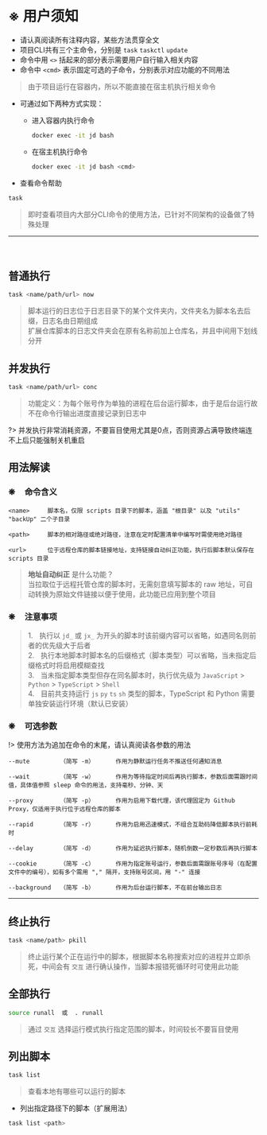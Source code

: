 # ※ 用户须知
- 请认真阅读所有注释内容，某些方法贯穿全文
- 项目CLI共有三个主命令，分别是 `task` `taskctl` `update`
- 命令中用 `<>` 括起来的部分表示需要用户自行输入相关内容
- 命令中 `<cmd>` 表示固定可选的子命令，分别表示对应功能的不同用法

> 由于项目运行在容器内，所以不能直接在宿主机执行相关命令

- 可通过如下两种方式实现：

    - 进入容器内执行命令

        ```bash
        docker exec -it jd bash
        ```

    - 在宿主机执行命令

        ```bash
        docker exec -it jd bash <cmd>
        ```

- 查看命令帮助
```bash
task
```
> 即时查看项目内大部分CLI命令的使用方法，已针对不同架构的设备做了特殊处理

***

ㅤ

## 普通执行
```bash
task <name/path/url> now
```
> 脚本运行的日志位于日志目录下的某个文件夹内，文件夹名为脚本名去后缀，日志名由日期组成\
> 扩展仓库脚本的日志文件夹会在原有名称前加上仓库名，并且中间用下划线分开

## 并发执行
```bash
task <name/path/url> conc
```
> 功能定义：为每个账号作为单独的进程在后台运行脚本，由于是后台运行故不在命令行输出进度直接记录到日志中

?> 并发执行非常消耗资源，不要盲目使用尤其是0点，否则资源占满导致终端连不上后只能强制关机重启

## 用法解读
### ❋ ㅤ命令含义 <!-- {docsify-ignore} -->

    <name>     脚本名，仅限 scripts 目录下的脚本，涵盖 "根目录" 以及 "utils" "backUp" 二个子目录

    <path>     脚本的相对路径或绝对路径，注意在定时配置清单中编写时需使用绝对路径

    <url>      位于远程仓库的脚本链接地址，支持链接自动纠正功能，执行后脚本默认保存在 scripts 目录

> __地址自动纠正__ 是什么功能？\
> 当拉取位于远程托管仓库的脚本时，无需刻意填写脚本的 raw 地址，可自动转换为原始文件链接以便于使用，此功能已应用到整个项目

### ❋ ㅤ注意事项 <!-- {docsify-ignore} -->

> 1.ㅤ执行以 `jd_` 或 `jx_` 为开头的脚本时该前缀内容可以省略，如遇同名则前者的优先级大于后者\
> 2.ㅤ执行本地脚本时脚本名的后缀格式（脚本类型）可以省略，当未指定后缀格式时将启用模糊查找\
> 3.ㅤ当未指定脚本类型但存在同名脚本时，执行优先级为 `JavaScript` > `Python` > `TypeScript` > `Shell`\
> 4.ㅤ目前共支持运行 `js` `py` `ts` `sh` 类型的脚本，TypeScript 和 Python 需要单独安装运行环境（默认已安装）

### ❋ ㅤ可选参数 <!-- {docsify-ignore} -->

!> 使用方法为追加在命令的末尾，请认真阅读各参数的用法

    --muteㅤ       （简写 -m）      作用为静默运行任务不推送任何通知消息

    --waitㅤ       （简写 -w）      作用为等待指定时间后再执行脚本，参数后面需跟时间值，具体值参照 sleep 命令的用法，支持毫秒、分钟、天

    --proxyㅤ      （简写 -p）      作用为启用下载代理，该代理固定为 Github Proxy，仅适用于执行位于远程仓库的脚本

    --rapidㅤ      （简写 -r）      作用为启用迅速模式，不组合互助码降低脚本执行前耗时

    --delayㅤ      （简写 -d）      作用为延迟执行脚本，随机倒数一定秒数后再执行脚本

    --cookieㅤ     （简写 -c）      作用为指定账号运行，参数后面需跟账号序号（在配置文件中的编号），如有多个需用 "," 隔开，支持账号区间，用 "-" 连接

    --backgroundㅤ （简写 -b）      作用为后台运行脚本，不在前台输出日志

***

## 终止执行
```bash
task <name/path> pkill
```
> 终止运行某个正在运行中的脚本，根据脚本名称搜索对应的进程并立即杀死，中间会有 `交互` 进行确认操作，当脚本报错死循环时可使用此功能

## 全部执行
```bash
source runall  或  . runall
```
> 通过 `交互` 选择运行模式执行指定范围的脚本，时间较长不要盲目使用

## 列出脚本
```bash
task list
```
> 查看本地有哪些可以运行的脚本

- 列出指定路径下的脚本（扩展用法）
```bash
task list <path>
```
